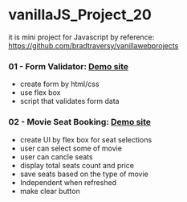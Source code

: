 # vanillaJS_Project_20

it is mini project for Javascript
by reference: https://github.com/bradtraversy/vanillawebprojects

### 01 - Form Validator: [Demo site](https://htmlpreview.github.io/?https://github.com/malbong/vanillaJS_Project_20/blob/main/01_FormValidator/index.html)

- create form by html/css
- use flex box
- script that validates form data

### 02 - Movie Seat Booking: [Demo site](https://htmlpreview.github.io/?https://github.com/malbong/vanillaJS_Project_20/blob/main/02_MovieSeatBooking/index.html)

- create UI by flex box for seat selections
- user can select some of movie
- user can cancle seats
- display total seats count and price
- save seats based on the type of movie
- Independent when refreshed
- make clear button
